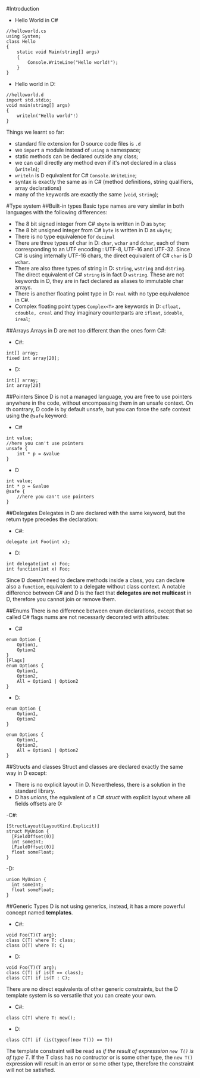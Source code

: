 #Introduction
- Hello World in C#
```
//helloworld.cs
using System;
class Hello
{
    static void Main(string[] args)
    {
        Console.WriteLine("Hello world!");
    }
}
```

- Hello world in D:
```
//helloworld.d
import std.stdio;
void main(string[] args)
{
    writeln("Hello world"!)
}
```
Things we learnt so far:
- standard file extension for D source code files is `.d`
- we `import` a module instead of `using` a namespace;
- static methods can be declared outside any class;
- we can call directly any method even if it's not declared in a class (`writeln`);
- `writeln` is D equivalent for C# `Console.WriteLine`;
- syntax is exactly the same as in C# (method definitions, string qualifiers, array declarations)
- many of the keywords are exactly the same (`void`, `string`);

#Type system
##Built-in types
Basic type names are very similar in both languages with the following differences:
- The 8 bit signed integer from C# `sbyte` is written in D as `byte`;
- The 8 bit unsigned integer from C# `byte` is written in D as `ubyte`;
- There is no type equivalence for `decimal`
- There are three types of char in D: `char`, `wchar` and `dchar`, each of them corresponding to an UTF encoding : UTF-8, UTF-16 and UTF-32. Since C# is using internally UTF-16 chars, the direct equivalent of C# `char` is D `wchar`.
- There are also three types of string in D: `string`, `wstring` and `dstring`. The direct equivalent of C# `string` is in fact D `wstring`. These are not keywords in D, they are in fact declared as aliases to immutable char arrays.
- There is another floating point type in D: `real` with no type equivalence in C#.
- Complex floating point types `Complex<T>` are keywords in D: `cfloat, cdouble, creal` and they imaginary counterparts are `ifloat`, `idouble`, `ireal`;

##Arrays
Arrays in D are not too different than the ones form C#:
- C#:
``` 
int[] array;
fixed int array[20];
```
- D:
```
int[] array;
int array[20]
```
##Pointers
Since D is not a managed language, you are free to use pointers anywhere in the code, without encompassing them in an unsafe context. On th contrary, D code is by default unsafe, but you can force the safe context using the `@safe` keyword:
- C#
```
int value;
//here you can't use pointers
unsafe {
    int * p = &value
}
```
- D
```
int value;
int * p = &value
@safe {
    //here you can't use pointers
}
```

##Delegates
Delegates in D are declared with the same keyword, but the return type precedes the declaration:
- C#:
```
delegate int Foo(int x);
```
- D:
```
int delegate(int x) Foo;
int function(int x) Foo;
```
Since D doesn't need to declare methods inside a class, you can declare also a `function`, equivalent to a delegate without class context.
A notable difference between C# and D is the fact that __delegates are not multicast__ in D, therefore you cannot join or remove them.

##Enums
There is no difference between enum declarations, except that so called C# flags nums are not necessarly decorated with attributes:
- C#
```
enum Option { 
    Option1, 
    Option2
}
[Flags]
enum Options {
    Option1,
    Option2,
    All = Option1 | Option2
}
```
- D:
```
enum Option { 
    Option1, 
    Option2
}

enum Options {
    Option1,
    Option2,
    All = Option1 | Option2
}
```
##Structs and classes
Struct and classes are declared exactly the same way in D except:
- There is no explicit layout in D. Nevertheless, there is a solution in the standard library.
- D has _unions_, the equivalent of a C# _struct_ with explicit layout where all fields offsets are 0:

-C#:
```
[StructLayout(LayoutKind.Explicit)]
struct MyUnion {
  [FieldOffset(0)]
  int someInt;
  [FieldOffset(0)]
  float someFloat;
}
```
-D:
```
union MyUnion {
  int someInt;
  float someFloat;
}
```

##Generic Types
D is not using generics, instead, it has a more powerful concept named __templates__.

- C#:
```
void Foo(T)(T arg);
class C(T) where T: class;
class D(T) where T: C;
```
- D:
```
void Foo(T)(T arg);
class C(T) if is(T == class);
class C(T) if is(T : C);
```
There are no direct equivalents of other generic constraints, but the D template system is so versatile that you can create your own. 
- C#:
```
class C(T) where T: new();
```
- D:
```
class C(T) if (is(typeof(new T()) == T))
```
The template constraint will be read as _if the result of expresssion `new T()` is of type T_. If the T class has no contructor or is some other type, the `new T()` expression will result in an error or some other type, therefore the constraint will not be satisfied.












